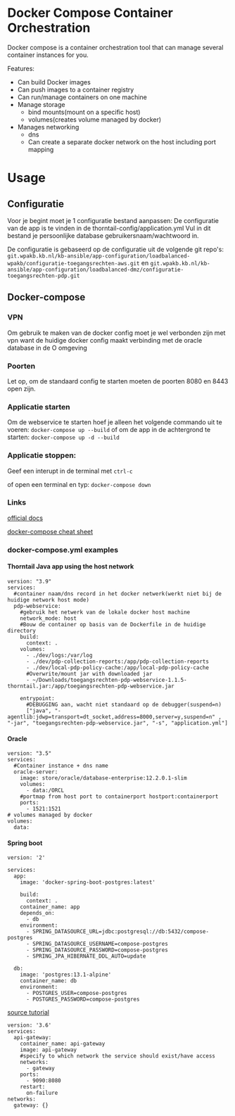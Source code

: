 # Docker Compose Container Orchestration

Docker compose is a container orchestration tool that can manage several container instances for you.

Features:

- Can build Docker images
- Can push images to a container registry
- Can run/manage containers on one machine
- Manage storage
    - bind mounts(mount on a specific host)
    - volumes(creates volume managed by docker)
- Manages networking
    - dns
    - Can create a separate docker network on the host including port mapping

# Usage

## Configuratie

Voor je begint moet je 1 configuratie bestand aanpassen:
De configuratie van de app is te vinden in de thorntail-config/application.yml Vul in dit bestand je persoonlijke
database gebruikersnaam/wachtwoord in.

De configuratie is gebaseerd op de configuratie uit de volgende git repo's:
`git.wpakb.kb.nl/kb-ansible/app-configuration/loadbalanced-wpakb/configuratie-toegangsrechten-aws.git` en
`git.wpakb.kb.nl/kb-ansible/app-configuration/loadbalanced-dmz/configuratie-toegangsrechten-pdp.git`

## Docker-compose

### VPN

Om gebruik te maken van de docker config moet je wel verbonden zijn met vpn want de huidige docker config maakt
verbinding met de oracle database in de O omgeving

### Poorten

Let op, om de standaard config te starten moeten de poorten 8080 en 8443 open zijn.

### Applicatie starten

Om de webservice te starten hoef je alleen het volgende commando uit te voeren:
`docker-compose up --build`
of om de app in de achtergrond te starten:
`docker-compose up -d --build`

### Applicatie stoppen:

Geef een interupt in de terminal met `ctrl-c`

of open een terminal en typ:
`docker-compose down`

### Links

[official docs](https://docs.docker.com/compose/compose-file/)

[docker-compose cheat sheet](https://devhints.io/docker-compose)

### docker-compose.yml examples

#### Thorntail Java app using the host network

```
version: "3.9"
services:
  #container naam/dns record in het docker netwerk(werkt niet bij de huidige network host mode)
  pdp-webservice:
    #gebruik het netwerk van de lokale docker host machine
    network_mode: host
    #Bouw de container op basis van de Dockerfile in de huidige directory
    build:
      context: .
    volumes:
      - ./dev/logs:/var/log
      - ./dev/pdp-collection-reports:/app/pdp-collection-reports
      - ./dev/local-pdp-policy-cache:/app/local-pdp-policy-cache
      #Overwrite/mount jar with downloaded jar
      - ~/Downloads/toegangsrechten-pdp-webservice-1.1.5-thorntail.jar:/app/toegangsrechten-pdp-webservice.jar
      
    entrypoint:
      #DEBUGGING aan, wacht niet standaard op de debugger(suspend=n)
      ["java", "-agentlib:jdwp=transport=dt_socket,address=8000,server=y,suspend=n" , "-jar", "toegangsrechten-pdp-webservice.jar", "-s", "application.yml"]
```

#### Oracle 
```
version: "3.5"
services:
  #Container instance + dns name
  oracle-server:
    image: store/oracle/database-enterprise:12.2.0.1-slim
    volumes:
      - data:/ORCL
    #portmap from host port to containerport hostport:containerport
    ports:
      - 1521:1521
# volumes managed by docker
volumes:
  data:
```

#### Spring boot
```
version: '2'

services:
  app:
    image: 'docker-spring-boot-postgres:latest'
    
    build:
      context: .
    container_name: app
    depends_on:
      - db
    environment:
      - SPRING_DATASOURCE_URL=jdbc:postgresql://db:5432/compose-postgres
      - SPRING_DATASOURCE_USERNAME=compose-postgres
      - SPRING_DATASOURCE_PASSWORD=compose-postgres
      - SPRING_JPA_HIBERNATE_DDL_AUTO=update
          
  db:
    image: 'postgres:13.1-alpine'
    container_name: db
    environment:
      - POSTGRES_USER=compose-postgres
      - POSTGRES_PASSWORD=compose-postgres
```
[source tutorial](https://www.baeldung.com/spring-boot-postgresql-docker)

```
version: '3.6'
services:
  api-gateway:
    container_name: api-gateway
    image: api-gateway
    #specify to which network the service should exist/have access
    networks:
      - gateway
    ports:
      - 9090:8080
    restart:
      on-failure
networks:
  gateway: {}
```